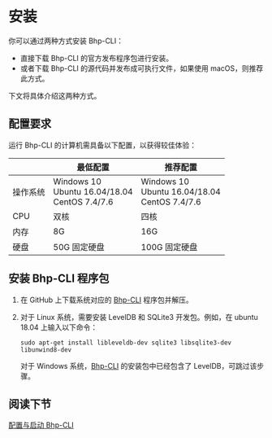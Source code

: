 # 安装

你可以通过两种方式安装 Bhp-CLI：

- 直接下载 Bhp-CLI 的官方发布程序包进行安装。
- 或者下载 Bhp-CLI 的源代码并发布成可执行文件，如果使用 macOS，则推荐此方式。

下文将具体介绍这两种方式。

## 配置要求

运行 Bhp-CLI 的计算机需具备以下配置，以获得较佳体验：

|          | 最低配置                                             | 推荐配置                                             |
| -------- | ---------------------------------------------------- | ---------------------------------------------------- |
| 操作系统 | Windows 10<br/>Ubuntu 16.04/18.04<br/>CentOS 7.4/7.6 | Windows 10<br/>Ubuntu 16.04/18.04<br/>CentOS 7.4/7.6 |
| CPU      | 双核                                                 | 四核                                                 |
| 内存     | 8G                                                   | 16G                                                  |
| 硬盘     | 50G 固定硬盘                                         | 100G 固定硬盘                                        |

## 安装 Bhp-CLI 程序包

1. 在 GitHub 上下载系统对应的 [Bhp-CLI](https://github.com/BhpAlpha/bhp-cli/releases) 程序包并解压。

2. 对于 Linux 系统，需要安装 LevelDB 和 SQLite3 开发包。例如，在 ubuntu 18.04 上输入以下命令：

   ```
   sudo apt-get install libleveldb-dev sqlite3 libsqlite3-dev libunwind8-dev
   ```

   对于 Windows 系统，[Bhp-CLI](https://github.com/BhpAlpha/bhp-cli/releases) 的安装包中已经包含了 LevelDB，可跳过该步骤。  

## 阅读下节

[配置与启动 Bhp-CLI](config.md)

